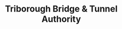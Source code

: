 ---
layout: repo
title: "Triborough Bridge & Tunnel Authority"
id: 21449
permalink: repos/21449/
---